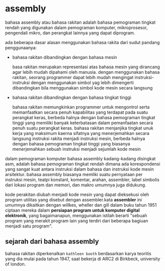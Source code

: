# assembly
bahasa assembly atau bahasa rakitan adalah bahasa pemograman tingkat rendah yang digunakan dalam pemograman komputer, mikroprosesor, pengendali mikro, dan perangkat lainnya yang dapat diprogram.

ada beberapa dasar alasan menggunakan bahasa rakita dari sudut pandang penggunaanya:
- bahasa rakitan dibandingkan dengan bahasa mesin

    basa rakitan merupakan representasi atas bahasa mesin yang dirancang agar lebih mudah dipahami oleh manusia. dengan menggunakan bahasa rakitan, seorang programmer dapat lebih mudah mengingat instruksi-instruksi dengan menggunakan simbol yag lebih dimengerti dibandingkan bila menggunakan simbol kode mesin secara langsung

- bahasa rakitan dibandingkan dengan bahasa tingkat tinggi

    bahasa rakitan memungkinkan programmer untuk mengontrol serta memanfaatkan secara penuh kapabilitas yang terdapat pada suatu perangkat keras, berbeda halnya dengan bahasa pemograman tingkat tinggi yang memiliki banyak keterbatasan dalam pemanfaatan secara penuh suatu perangkat keras. bahasa rakitan menjanjika tingkat unuk kerja yang maksimum kaerna sifatnya yang menerjemahkan secara langsung instruksi rakita menjadi instruksi mesin, berbeda halnya dengan bahasa pemograman tingkat tinggi yang biasanya menerjemahkan sebuah instruksi menjadi sejumlah kode mesin

dalam pemograman komputer bahasa assembly kadang-kadang disingkat asm, adalah bahasa pemograman tingkat rendah dimana ada korespondensi yang sangat kuat antara instruksi dalam bahasa dan instruksi kode mesin arsitektur. bahasa assembly biasanya memliki suatu pernyataan per instruksi mesin, teatpi konstant, komentar, arahan, assembler, label simbolis dari lokasi program dan memori, dan makro umumnya juga didukung.

kode perakitan diubah menjadi kode mesin yang dapat dieksekusi oleh program utilitas yang disebut dengan assembler.kata __assembler__ ini umumnya dikaitkan dengan willkes, wheller dan gill dalam buku tahun 1951 ciptaan mereka dalam __persiapan program untuk komputer digital elektronik__, yang bagaimanapun, menggunakan istilah berarti "sebuah program yang merakit program lain yang terdiri dari beberapa bagiuan menjadi satu program".

## sejarah dari bahasa assembly

bahasa rakitan diperkenalkan ``kathleen booth`` berdasarkan karya teoritis yang dia mulai pada tahun 1947, saat bekerja di ARC2 di Birkbeck, university of london.